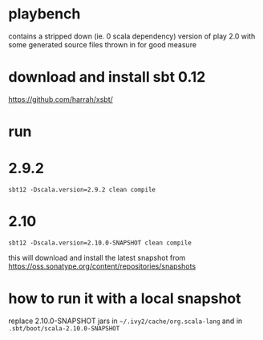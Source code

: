 playbench
=========

contains a stripped down (ie. 0 scala dependency) version of play 2.0 with some generated source files thrown in for good measure

download and install sbt 0.12
=============================
https://github.com/harrah/xsbt/

run
===

2.9.2
=====

```sbt12 -Dscala.version=2.9.2 clean compile```


2.10
====
```sbt12 -Dscala.version=2.10.0-SNAPSHOT clean compile```

this will download and install the latest snapshot from https://oss.sonatype.org/content/repositories/snapshots

how to run it with a local snapshot
===================================

replace 2.10.0-SNAPSHOT jars in ```~/.ivy2/cache/org.scala-lang```
and in ```.sbt/boot/scala-2.10.0-SNAPSHOT```